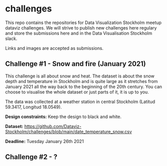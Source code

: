 # challenges
This repo contains the repositories for Data Visualization Stockholm meetup dataviz challenges. We will strive to publish new challenges here regulary and store the submissions here and in the Data Visualisation Stockholm slack.

Links and images are accepted as submissions.

## Challenge #1 - Snow and fire (January 2021)
This challenge is all about snow and heat. The dataset is about the snow depth and temperature in Stockholm and is quite large as it stretches from January 2021 all the way back to the beginning of the 20th century. You can choose to visualise the whole dataset or just parts of it, it is up to you.

The data was collected at a weather station in central Stockholm (Latitud 59.3417, Longitud 18.0549).

__Design constraints:__ Keep the design to black and white.

__Dataset:__ https://github.com/Dataviz-Stockholm/challenges/blob/main/date_temperature_snow.csv

__Deadline:__ Tuesday January 26th 2021

## Challenge #2 - ?
